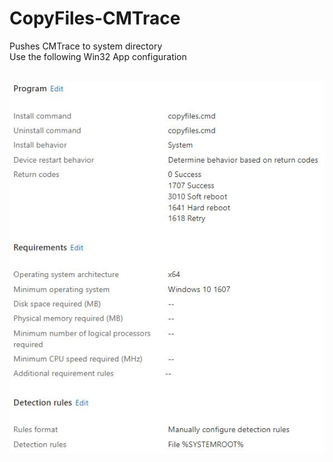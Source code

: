 # CopyFiles-CMTrace
Pushes CMTrace to system directory<br>
Use the following Win32 App configuration<br><br>

![alt text](https://github.com/JamesHorvath/Intune-Windows-Software-Deployment/blob/master/Intune-Copy-Files-CMTrace/IMG/Intune-CopyFiles-CMTrace.JPG)<br>